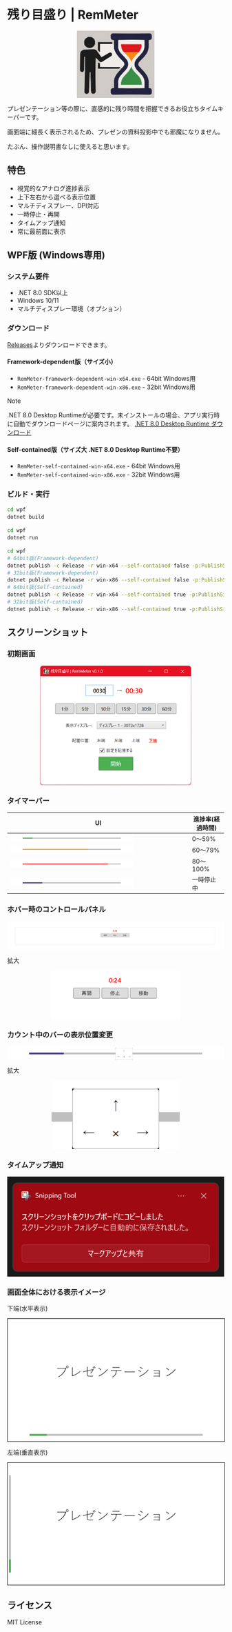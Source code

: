 # 残り目盛り | RemMeter

<img src="./images/logo.png" alt="RemMeter Logo" style="display: block; margin: 0 auto; max-width: 180px; height: auto;">

プレゼンテーション等の際に、直感的に残り時間を把握できるお役立ちタイムキーパーです。

画面端に細長く表示されるため、プレゼンの資料投影中でも邪魔になりません。

たぶん、操作説明書なしに使えると思います。

## 特色

- 視覚的なアナログ進捗表示
- 上下左右から選べる表示位置
- マルチディスプレー、DPI対応
- 一時停止・再開
- タイムアップ通知
- 常に最前面に表示

## WPF版 (Windows専用)

### システム要件
- .NET 8.0 SDK以上
- Windows 10/11
- マルチディスプレー環境（オプション）

### ダウンロード

[Releases](https://github.com/yokenzan/rem-meter/releases)よりダウンロードできます。

#### Framework-dependent版（サイズ小）
- `RemMeter-framework-dependent-win-x64.exe` - 64bit Windows用
- `RemMeter-framework-dependent-win-x86.exe` - 32bit Windows用

> [!NOTE]
> .NET 8.0 Desktop Runtimeが必要です。未インストールの場合、アプリ実行時に自動でダウンロードページに案内されます。
> [.NET 8.0 Desktop Runtime ダウンロード](https://dotnet.microsoft.com/download/dotnet/8.0)

#### Self-contained版（サイズ大 .NET 8.0 Desktop Runtime不要）
- `RemMeter-self-contained-win-x64.exe` - 64bit Windows用
- `RemMeter-self-contained-win-x86.exe` - 32bit Windows用

### ビルド・実行

```bash
cd wpf
dotnet build
```

```bash
cd wpf
dotnet run
```

```bash
cd wpf
# 64bit版(Framework-dependent)
dotnet publish -c Release -r win-x64 --self-contained false -p:PublishSingleFile=true
# 32bit版(Framework-dependent)
dotnet publish -c Release -r win-x86 --self-contained false -p:PublishSingleFile=true
# 64bit版(Self-contained)
dotnet publish -c Release -r win-x64 --self-contained true -p:PublishSingleFile=true
# 32bit版(Self-contained)
dotnet publish -c Release -r win-x86 --self-contained true -p:PublishSingleFile=true
```

## スクリーンショット

### 初期画面

<img src="./images/main-configuration-window.png" alt="RemMeter Screenshot" style="display: block; margin: 0 auto; max-width: 70%;">

### タイマーバー

| UI | 進捗率(経過時間) |
|-----|-----|
| <img src="./images/timer-bar-0_59.png" alt="RemMeter Screenshot" style="max-width: 70%;"> | 0～59% |
| <img src="./images/timer-bar-60_79.png" alt="RemMeter Screenshot" style="max-width: 70%;"> | 60～79% |
| <img src="./images/timer-bar-80_100.png" alt="RemMeter Screenshot" style="max-width: 70%;"> | 80～100% |
| <img src="./images/timer-bar-paused.png" alt="RemMeter Screenshot" style="max-width: 70%;"> | 一時停止中 |

### ホバー時のコントロールパネル

<img src="./images/hover-control-panel.png" alt="RemMeter Screenshot" style="display: block; margin: 0 auto;">

拡大

<img src="./images/hover-control-panel-zoomed.png" alt="RemMeter Screenshot" style="display: block; margin: 0 auto; max-width: 60%;">

### カウント中のバーの表示位置変更

<img src="./images/position-move-panel.png" alt="RemMeter Screenshot" style="display: block; margin: 0 auto;">

拡大

<img src="./images/position-move-panel-zoomed.png" alt="RemMeter Screenshot" style="display: block; margin: 0 auto; max-width: 60%;">

### タイムアップ通知

<img src="./images/time-up-notification.png" alt="RemMeter Screenshot" style="display: block; margin: 0 auto;">

### 画面全体における表示イメージ

下端(水平表示)

<img src="./images/full-screen-image-timer-bar-horizontal.png" alt="RemMeter Screenshot" style="border: 1px solid black; display: block; margin: 0 auto;">

左端(垂直表示)

<img src="./images/full-screen-image-timer-bar-vertical.png" alt="RemMeter Screenshot" style="border: 1px solid black; display: block; margin: 0 auto;">

## ライセンス

MIT License